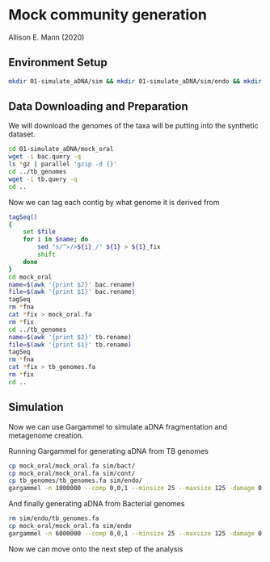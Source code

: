 # Mock community generation

Allison E. Mann (2020)

## Environment Setup

```bash
mkdir 01-simulate_aDNA/sim && mkdir 01-simulate_aDNA/sim/endo && mkdir 01-simulate_aDNA/sim/cont && mkdir 01-simulate_aDNA/sim/bact
```

## Data Downloading and Preparation

We will download the genomes of the taxa will be putting into the synthetic
dataset.

```bash
cd 01-simulate_aDNA/mock_oral
wget -i bac.query -q
ls *gz | parallel 'gzip -d {}' 
cd ../tb_genomes
wget -i tb.query -q 
cd ..
```

Now we can tag each contig by what genome it is derived from

```bash
tagSeq()
{
    set $file
    for i in $name; do
        sed "s/^>/>${i}_/" ${1} > ${1}_fix
        shift
    done
}
cd mock_oral 
name=$(awk '{print $2}' bac.rename)
file=$(awk '{print $1}' bac.rename)
tagSeq
rm *fna
cat *fix > mock_oral.fa
rm *fix
cd ../tb_genomes
name=$(awk '{print $2}' tb.rename)
file=$(awk '{print $1}' tb.rename)
tagSeq
rm *fna
cat *fix > tb_genomes.fa
rm *fix
cd ..
```

## Simulation

Now we can use Gargammel to simulate aDNA fragmentation and metagenome creation.

Running Gargammel for generating aDNA from TB genomes

```bash
cp mock_oral/mock_oral.fa sim/bact/
cp mock_oral/mock_oral.fa sim/cont/
cp tb_genomes/tb_genomes.fa sim/endo/
gargammel -n 1000000 --comp 0,0,1 --minsize 25 --maxsize 125 -damage 0.03,0.4,0.01,0.3 --loc 4.106487474 --scale 0.358874723 -o sim/tb_sim sim
```

And finally generating aDNA from Bacterial genomes

```bash
rm sim/endo/tb_genomes.fa
cp mock_oral/mock_oral.fa sim/endo
gargammel -n 6000000 --comp 0,0,1 --minsize 25 --maxsize 125 -damage 0.03,0.4,0.01,0.3 --loc 4.106487474 --scale 0.358874723 -o sim/mock_oral_sim sim
```

Now we can move onto the next step of the analysis